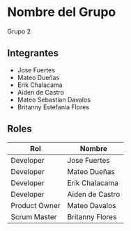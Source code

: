 # Nombre del Grupo
Grupo 2

## Integrantes

- Jose Fuertes
- Mateo Dueñas
- Erik Chalacama
- Aiden de Castro
- Mateo Sebastian Davalos
- Britanny Estefania Flores 

## Roles
| Rol          | Nombre                          |
| ------------ | ------------------------------- |
| Developer    | Jose Fuertes                    |
| Developer    | Mateo Dueñas                    |
| Developer    | Erik Chalacama                  |
| Developer    | Aiden de Castro                 |
| Product Owner| Mateo Davalos                   |
| Scrum Master | Britanny Flores                 |
